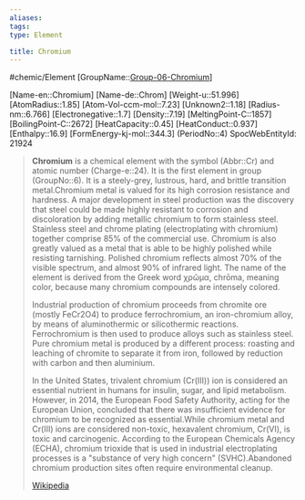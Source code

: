```yaml
---
aliases: 
tags: 
type: Element

title: Chromium
---
```

#chemic/Element 
[GroupName::[Group-06-Chromium](chemic/Elements/Group-06-Chromium.md)]

[Name-en::Chromium]
[Name-de::Chrom]
[Weight-u::51.996]
[AtomRadius::1.85]
[Atom-Vol-ccm-mol::7.23]
[Unknown2::1.18]
[Radius-nm::6.766]
[Electronegative::1.7]
[Density::7.19]
[MeltingPoint-C::1857]
[BoilingPoint-C::2672]
[HeatCapacity::0.45]
[HeatConduct::0.937]
[Enthalpy::16.9]
[FormEnergy-kj-mol::344.3]
(PeriodNo::4)
SpocWebEntityId: 21924

> **Chromium** is a chemical element with the symbol (Abbr::Cr) and atomic number (Charge-e::24). It is the first element in group (GroupNo::6). It is a steely-grey, lustrous, hard, and brittle transition metal.Chromium metal is valued for its high corrosion resistance and hardness. A major development in steel production was the discovery that steel could be made highly resistant to corrosion and discoloration by adding metallic chromium to form stainless steel. Stainless steel and chrome plating (electroplating with chromium) together comprise 85% of the commercial use. Chromium is also greatly valued as a metal that is able to be highly polished while resisting tarnishing. Polished chromium reflects almost 70% of the visible spectrum, and almost 90% of infrared light. The name of the element is derived from the Greek word χρῶμα, chrōma, meaning color, because many chromium compounds are intensely colored.
>
> Industrial production of chromium proceeds from chromite ore (mostly FeCr2O4) to produce ferrochromium, an iron-chromium alloy, by means of aluminothermic or silicothermic reactions. Ferrochromium is then used to produce alloys such as stainless steel. Pure chromium metal is produced by a different process: roasting and leaching of chromite to separate it from iron, followed by reduction with carbon and then aluminium.
>
> In the United States, trivalent chromium (Cr(III)) ion is considered an essential nutrient in humans for insulin, sugar, and lipid metabolism. However, in 2014, the European Food Safety Authority, acting for the European Union, concluded that there was insufficient evidence for chromium to be recognized as essential.While chromium metal and Cr(III) ions are considered non-toxic, hexavalent chromium, Cr(VI), is toxic and carcinogenic. According to the European Chemicals Agency (ECHA), chromium trioxide that is used in industrial electroplating processes is a "substance of very high concern" (SVHC).Abandoned chromium production sites often require environmental cleanup.
>
> [Wikipedia](https://en.wikipedia.org/wiki/Chromium)





